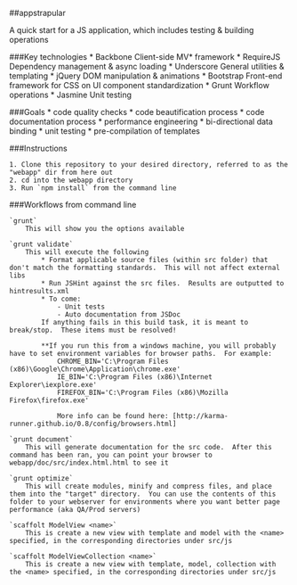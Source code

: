 ##appstrapular

A quick start for a JS application, which includes testing &amp; building operations


###Key technologies
	* Backbone 			Client-side MV* framework
	* RequireJS			Dependency management & async loading
	* Underscore		General utilities & templating
	* jQuery			DOM manipulation & animations
	* Bootstrap			Front-end framework for CSS on UI component standardization 
	* Grunt				Workflow operations
	* Jasmine			Unit testing


###Goals
	* code quality checks
	* code beautification process
	* code documentation process
	* performance engineering
	* bi-directional data binding
	* unit testing
	* pre-compilation of templates


###Instructions

	1. Clone this repository to your desired directory, referred to as the "webapp" dir from here out
	2. cd into the webapp directory
	3. Run `npm install` from the command line

###Workflows from command line

	`grunt`
		This will show you the options available

	`grunt validate`
		This will execute the following
			* Format applicable source files (within src folder) that don't match the formatting standards.  This will not affect external libs
			* Run JSHint against the src files.  Results are outputted to hintresults.xml
			* To come:
				- Unit tests
				- Auto documentation from JSDoc
			If anything fails in this build task, it is meant to break/stop.  These items must be resolved!

			**If you run this from a windows machine, you will probably have to set environment variables for browser paths.  For example:
				CHROME_BIN='C:\Program Files (x86)\Google\Chrome\Application\chrome.exe'
				IE_BIN='C:\Program Files (x86)\Internet Explorer\iexplore.exe'
				FIREFOX_BIN='C:\Program Files (x86)\Mozilla Firefox\firefox.exe'

				More info can be found here: [http://karma-runner.github.io/0.8/config/browsers.html]

	`grunt document`
		This will generate documentation for the src code.  After this command has been ran, you can point your browser to webapp/doc/src/index.html.html to see it
	
	`grunt optimize`
		This will create modules, minify and compress files, and place them into the "target" directory.  You can use the contents of this folder to your webserver for environments where you want better page performance (aka QA/Prod servers)
		
	`scaffolt ModelView <name>`
		This is create a new view with template and model with the <name> specified, in the corresponding directories under src/js

	`scaffolt ModelViewCollection <name>`
		This is create a new view with template, model, collection with the <name> specified, in the corresponding directories under src/js